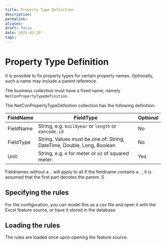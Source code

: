 ```yaml
---
title: Property Type Definition
description: 
permalink: 
aliases: 
draft: false
date: 2025-03-20
tags: 
---
```

# Property Type Definition

It is possible to fix property types for certain property names.
Optionally, such a name may include a parent reference.

The business collection must have a fixed name, namely `NetConPropertyTypeDefinition`.

The NetConPropertyTypeDefinition collection has the following definition:

| FieldName | FieldType                                                              | Optional |
| --------- | ---------------------------------------------------------------------- | -------- |
| FieldName | String, e.g. `buildyear` or `length` or `eancode.id`                   | No       |
| FieldType | String. Values must be one of: String, DateTime, Double, Long, Boolean | No       |
| Unit      | String, e.g. `m` for meter or `m2` of squared meter.                   | Yes      |
Fieldnames without a `.` will apply to all 
If the fieldname contains a `.`, it is assumed that the first part denotes the parent.
S

## Specifying the rules

For the configuration, you can model this as a csv file and open it with the Excel feature source, or have it stored in the database.
## Loading the rules

The rules are loaded once upon opening the feature source.